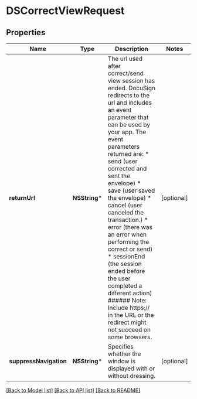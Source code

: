 # DSCorrectViewRequest

## Properties
Name | Type | Description | Notes
------------ | ------------- | ------------- | -------------
**returnUrl** | **NSString*** | The url used after correct/send view session has ended. DocuSign redirects to the url and includes an event parameter that can be used by your app. The event parameters returned are:   * send (user corrected and sent the envelope) * save (user saved the envelope) * cancel (user canceled the transaction.) * error (there was an error when performing the correct or send) * sessionEnd (the session ended before the user completed a different action)  ###### Note: Include https:// in the URL or the redirect might not succeed on some browsers.  | [optional] 
**suppressNavigation** | **NSString*** | Specifies whether the window is displayed with or without dressing. | [optional] 

[[Back to Model list]](../README.md#documentation-for-models) [[Back to API list]](../README.md#documentation-for-api-endpoints) [[Back to README]](../README.md)


